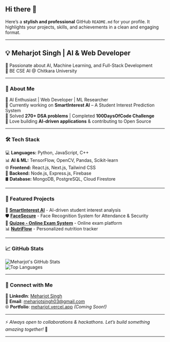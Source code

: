 ## Hi there 👋

Here’s a **stylish and professional** GitHub `README.md` for your profile. It highlights your projects, skills, and achievements in a clean and engaging format.  

---  

## **💡 Meharjot Singh | AI & Web Developer**  
🚀 Passionate about AI, Machine Learning, and Full-Stack Development  
📍 BE CSE AI @ Chitkara University  

---

### **🚀 About Me**
🔹 AI Enthusiast | Web Developer | ML Researcher  
🔹 Currently working on **SmartInterest AI** – A Student Interest Prediction System  
🔹 Solved **270+ DSA problems** | Completed **100DaysOfCode Challenge**  
🔹 Love building **AI-driven applications** & contributing to Open Source  

---

### **🛠️ Tech Stack**
💻 **Languages:** Python, JavaScript, C++  
📊 **AI & ML:** TensorFlow, OpenCV, Pandas, Scikit-learn  
🌐 **Frontend:** React.js, Next.js, Tailwind CSS  
🔗 **Backend:** Node.js, Express.js, Firebase  
🛢️ **Database:** MongoDB, PostgreSQL, Cloud Firestore  

---

### **📌 Featured Projects**  
🚀 **[SmartInterest AI](https://github.com/meharjot0710/SmartInterest-AI)** - AI-driven student interest analysis  
🛡️ **[FaceSecure](https://github.com/meharjot0710/FaceSecure)** - Face Recognition System for Attendance & Security  
📝 **[Quizee - Online Exam System](https://github.com/meharjot0710/Quizee-Online-exam-System)** - Online exam platform  
📊 **[NutriFlow](https://meharjot0710.github.io/NutriFlow/#/)** - Personalized nutrition tracker  

---

### **📈 GitHub Stats**  
![Meharjot's GitHub Stats](https://github-readme-stats.vercel.app/api?username=meharjot0710&show_icons=true&theme=radical)  
![Top Languages](https://github-readme-stats.vercel.app/api/top-langs/?username=meharjot0710&layout=compact&theme=radical)  

---

### **📢 Connect with Me**  
💼 **LinkedIn**: [Meharjot Singh](https://linkedin.com/in/meharjot03)  
📧 **Email**: meharjotsingh03@gmail.com  
🌐 **Portfolio**: [meharjot.vercel.app](https://meharjot.vercel.app) *(Coming Soon!)*  

---

⚡ *Always open to collaborations & hackathons. Let’s build something amazing together!* 🚀  

---
